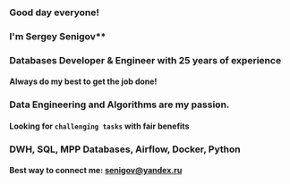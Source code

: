 ### Good day everyone! 

### I'm Sergey Senigov**  
### Databases Developer & Engineer with 25 years of experience

#### Always do my **best** to get the job done!

### **Data Engineering and Algorithms** are my passion.

#### Looking for `challenging tasks` with fair benefits

### **DWH, SQL, MPP Databases, Airflow, Docker, Python**

#### Best way to connect me: senigov@yandex.ru
